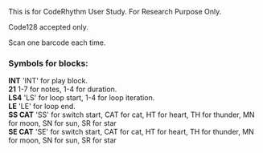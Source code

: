 This is for CodeRhythm User Study.
For Research Purpose Only.

Code128 accepted only.

Scan one barcode each time. 
### Symbols for blocks:
**INT** 'INT' for play block.<br>
**21** 1-7 for notes, 1-4 for duration.<br>
**LS4** 'LS' for loop start, 1-4 for loop iteration.<br>
**LE** 'LE' for loop end.<br>
**SS CAT** 'SS' for switch start, CAT for cat, HT for heart, TH for thunder, MN for moon, SN for sun, SR for star<br>
**SE CAT** 'SE' for switch start, CAT for cat, HT for heart, TH for thunder, MN for moon, SN for sun, SR for star<br>